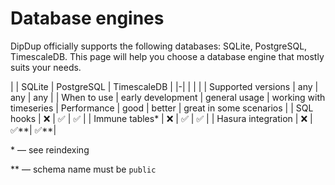 # Database engines

DipDup officially supports the following databases: SQLite, PostgreSQL, TimescaleDB. This page will help you choose a database engine that mostly suits your needs.

| | SQLite | PostgreSQL | TimescaleDB |
|-| | | |
| Supported versions | any | any | any |
| When to use | early development | general usage | working with timeseries
| Performance | good | better | great in some scenarios |
| SQL hooks | ❌ | ✅ | ✅ |
| Immune tables\* | ❌ | ✅ | ✅ |
| Hasura integration | ❌ | ✅\*\*| ✅\*\*|

\* — see reindexing

\*\* — schema name must be `public`
